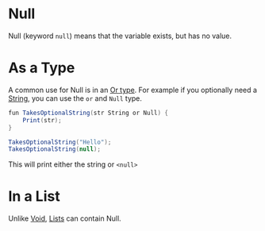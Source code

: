 # Null
Null (keyword `null`) means that the variable exists, but has no value.

# As a Type

A common use for Null is in an [Or type](./type.md). For example if you optionally need a [String](./string.md), you can use the `or` and `Null` type.

```cs
fun TakesOptionalString(str String or Null) {
    Print(str);
}

TakesOptionalString("Hello");
TakesOptionalString(null);
```

This will print either the string or `<null>`

# In a List

Unlike [Void](./void.md), [Lists](./list.md) can contain Null.
